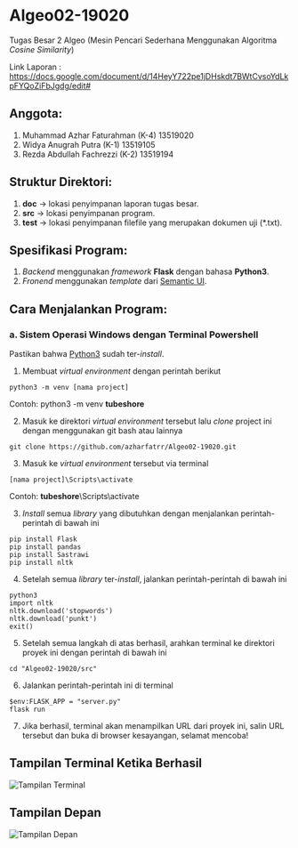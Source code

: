 # Algeo02-19020
Tugas Besar 2 Algeo (Mesin Pencari Sederhana Menggunakan Algoritma *Cosine Similarity*)

Link Laporan :
https://docs.google.com/document/d/14HeyY722pe1jDHskdt7BWtCvsoYdLkpFYQoZiFbJgdg/edit#

## Anggota:
1. Muhammad Azhar Faturahman (K-4) 13519020
2. Widya Anugrah Putra (K-1) 13519105
3. Rezda Abdullah Fachrezzi (K-2) 13519194

## Struktur Direktori:
1. **doc** -> lokasi penyimpanan laporan tugas besar.
2. **src** -> lokasi penyimpanan program.
3. **test** -> lokasi penyimpanan filefile yang merupakan dokumen uji (\*.txt).

## Spesifikasi Program:
1. *Backend* menggunakan *framework* **Flask** dengan bahasa **Python3**.
2. *Fronend* menggunakan *template* dari [Semantic UI](https://semantic-ui.com).

## Cara Menjalankan Program:

### a. Sistem Operasi Windows dengan Terminal Powershell

Pastikan bahwa [Python3](https://www.python.org/download/releases/3.0/) sudah ter-*install*.

1. Membuat *virtual environment* dengan perintah berikut
```
python3 -m venv [nama project]
```
Contoh: python3 -m venv **tubeshore**

2. Masuk ke direktori *virtual environment* tersebut lalu *clone* project ini dengan menggunakan git bash atau lainnya
``` 
git clone https://github.com/azharfatrr/Algeo02-19020.git
```
3. Masuk ke *virtual environment* tersebut via terminal
```
[nama project]\Scripts\activate
```
Contoh: **tubeshore**\Scripts\activate

3. *Install* semua *library* yang dibutuhkan dengan menjalankan perintah-perintah di bawah ini
```
pip install Flask
pip install pandas
pip install Sastrawi
pip install nltk
```
4. Setelah semua *library* ter-*install*, jalankan perintah-perintah di bawah ini
```
python3
import nltk
nltk.download('stopwords')
nltk.download('punkt')
exit()
```
5. Setelah semua langkah di atas berhasil, arahkan terminal ke direktori proyek ini dengan perintah di bawah ini
```
cd "Algeo02-19020/src"
```
6. Jalankan perintah-perintah ini di terminal
```
$env:FLASK_APP = "server.py"
flask run
```
7. Jika berhasil, terminal akan menampilkan URL dari proyek ini, salin URL tersebut dan buka di browser kesayangan, selamat mencoba!

## Tampilan Terminal Ketika Berhasil

![Tampilan Terminal](https://image.prntscr.com/image/WLeqP_fORLCkdAzqgrk0UQ.png)

## Tampilan Depan

![Tampilan Depan](https://image.prntscr.com/image/uS3RFPbUSrmoP2kRWNb3JQ.png)
